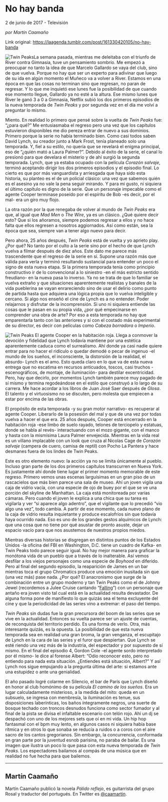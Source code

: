 # No hay banda



2 de junio de 2017 - Televisión

_por Martín Caamaño_

Link original: https://laagenda.tumblr.com/post/161330420105/no-hay-banda

![Twin Peaks](https://64.media.tumblr.com/5d7103c6dadde64eaff881387f604c51/tumblr_inline_pk0l5ljNa01t6q87u_500.jpg)La semana pasada, mientras me deleitaba con el triunfo de River contra Gimnasia, tuve un pensamiento sombrío. Me empezó a preocupar no tanto la idea de que Marcelo Gallardo se vaya del club, sino de que vuelva. Porque no hay que ser un experto para adivinar que luego de su ida en algún momento el Muñeco va a volver a River. Estamos en una época en que las cosas no terminan sino que regresan, no paran de regresar. Y lo que me inquietó ese lunes fue la posibilidad de que cuando ese momento llegue, Gallardo ya no esté a la altura. Ese mismo lunes que River le ganó 3 a 0 a Gimnasia, Netflix subió los dos primeros episodios de la nueva temporada de *Twin Peaks* y por segunda vez en el día me volví a preguntar lo mismo.

Miento. En realidad lo primero que pensé sobre la vuelta de *Twin Peaks* fue: “¿para qué?” Me entusiasmaba el regreso pero una vez que los capítulos estuvieron disponibles me dio pereza entrar de nuevo a sus dominios. Primero porque la serie no había terminado bien. Como casi todos saben David Lynch, su creador junto a Mark Frost, tenía planeado solo una temporada. Y, fiel a su estilo, no quería que se revelará el enigma principal, eso de “¿quién mató a Laura Palmer?”. Debido al éxito de la serie, el canal lo presionó para que develara el misterio y de ahí surgió la segunda temporada. Lynch, que ya estaba ocupado con la película *Corazón salvaje*, terminó aceptando dirigir los dos primeros episodios y el episodio final. Lo cierto es que por más vanguardista y arriesgada que haya sido esta historia, su planteo es el de un policial clásico: una vez que sabemos quién es el asesino ya no vale la pena seguir mirando. Y para mi gusto, ni siquiera el último capítulo es digno de la serie. Que un personaje impecable como el agente Cooper terminase poseído por el espíritu de Bob -es decir, por el mal- era un giro muy flojo.

La otra razón por la que renegaba de volver al mundo de *Twin Peaks* era que, al igual que *Mad Men* o *The Wire*, ya es un clásico. ¿Qué quiere decir esto? Que si los añoramos, siempre podemos regresar a ellos y no hace falta que ellos regresen a nosotros aggiornados. Así como están, sea la época que sea, siempre van a tener algo nuevo para decir. 

Pero ahora, 25 años después, *Twin Peaks* está de vuelta y yo aprieto play. ¿Por qué? No tanto por el culto a la serie sino por el hecho de que Lynch vuelva a filmar después de diez años. Este dato me parece más trascendente que el regreso de la serie en sí. Supone una razón más que válida para verla y terminó resultando sustancial para entender un poco el signo de esta nueva etapa. Si la primera temporada tenía como principio constructivo ir de lo convencional a lo siniestro -en el más estricto sentido freudiano- en la nueva pasa lo inverso. Ya no se trata de que lo familiar se vuelva extraño y que situaciones aparentemente realistas y banales de la vida pueblerina se vayan enrareciendo sino de usar el delirio como punto de partida hasta que adquiera una lógica propia que lo vuelva inteligible y cercano. Si algo nos enseñó el cine de Lynch es a no entender. Poder relajarnos y disfrutar de la incomprensión. Si uno ni siquiera entiende las cosas que le pasan en su propia vida, ¿por qué empecinarse en comprender una obra de arte? Por eso a esta temporada no hay que emparentarla tanto con las anteriores y sí con el costado más experimental de su director, es decir con películas como *Cabeza borradora* o *Imperio*.

![Twin Peaks](https://64.media.tumblr.com/5d7103c6dadde64eaff881387f604c51/tumblr_inline_pk0l5ljNa01t6q87u_500.jpg) El agente Cooper en la habitación roja. Llega a conmover la devoción y fidelidad que Lynch todavía mantiene por una estética aparentemente caduca como el surrealismo. Ahí donde ya casi nadie quiere entrar para no hacer el ridículo o quedar demodé o pecar de ingenuo -el mundo de los sueños, el inconsciente, la distorsión de la realidad, el absurdo- Lynch es el amo. Esto queda claro en lo que va de esta nueva entrega que no escatima en recursos anticuados, toscos, casi truchos -escenográficos, de montaje, de iluminación- para destilar excentricidad. Pero, hay que decirlo, por momentos Lynch también parece muy pagado de sí mismo y termina regodeándose en el estilo que construyó a lo largo de su carrera. Me hace acordar a los libros de Juan José Saer después de *Glosa*. El talento y el virtuosismo no se discuten, pero molesta que empiecen a estar por encima de las obras.

El propósito de esta temporada -y su gran motor narrativo- es recuperar al agente Cooper. Liberarlo de la posesión del mal y que de una vez por todas vuelva a hacer el que era. 25 años después, Cooper está encerrado en la habitación roja -ese limbo de suelo rayado, telones de terciopelo y estatuas, donde se habla al revés- interactuando con el mozo gigante, con el manco y hasta con la mismísima Laura Palmer envejecida. Mientras en la vida real es un villano implacable con un look que cruza al Nicolas Cage de *Corazón salvaje* (campera de cuero, camisa de reptil) con Pocho La Pantera y hace desmanes fuera de los lindes de Twin Peaks.

Este es otro elemento nuevo: la acción ya no se limita únicamente al pueblo. Incluso gran parte de los dos primeros capítulos transcurren en Nueva York. Es justamente ahí donde tiene lugar el primer momento memorable de este regreso. Primero vemos unas escenas larguísimas en un gran piso de un rascacielos que más bien parece una sala de museo. Ahí un joven vigila una caja de vidrio vacía, con una especie de ojo de buey por el que se ve una porción del skyline de Manhattan. La caja está monitoreada por varias cámaras. Pero cuando el joven le explica a una chica que su tarea es vigilarla y ver “si aparece algo adentro”, que el vigilante que lo precedió “vio algo una vez”, todo cambia. A partir de ese momento, cada nuevo plano de la caja de vidrio resulta inquietante y produce escalofríos sin que todavía haya ocurrido nada. Eso es uno de los grandes gestos alquímicos de Lynch: que una cosa que no tiene por qué asustar de pronto asuste, dejar un espacio vacío para que nos asustemos de nuestros propios miedos.

Mientras diversas historias se disgregan en distintos puntos de los Estados Unidos -la oficina del FBI en Washington, D.C. tiene un cuadro de Kafka- en Twin Peaks todo parece seguir igual. No hay mejor manera para graficar la monótona vida de un pueblo que a través de lo inalterable. Así vemos desfilar a los viejos personajes como una especie de *Boyhood* en diferido. Pero al final del segundo episodio, la reaparición de James en un bar mientras toca el grupo Chromatics produce una emoción inusitada sin que (una vez más) pase nada. ¿Por qué? El anacronismo que surge de la combinación entre un grupo moderno y tan Twin Peaks como el de Johnny Jewel (recordemos a Julee Cruise cantando “[Falling](https://youtu.be/CPmF7HQo1KE)”) con un personaje que antaño era joven visto tal cual está en la actualidad resulta devastador. De alguna forma pone de manifiesto lo que quizás sea el tema excluyente del cine y que la periodicidad de las series vino a extremar: el paso del tiempo.

*Twin Peaks* sin dudas fue la gran precursora del boom de las series que se vive en la actualidad. Entonces su vuelta parece ser un ajuste de cuentas, de reconquista del territorio perdido. Es una forma de verlo. Otra, más interesante quizás, es la opuesta. La posibilidad de que esta nueva temporada sea en realidad una gran broma, la gran venganza, el escupitajo de Lynch en la cara de las series y el furor que despiertan. Que Lynch se esté riendo una vez más de la industria, del espectador y por supuesto de sí mismo. En el final del episodio 4, Gordon Cole -el agente sordo interpretado por él mismo- le dice al forense Albert: “Odio reconocer esto, pero no entiendo para nada esta situación. ¿Entiendes está situación, Albert?” Y así Lynch nos sigue empujando a la pregunta última del arte: si estamos ante una estupidez o ante una genialidad.

El año pasado logré colarme en Silencio, el bar de París que Lynch diseñó en honor al club homónimo de su película *El camino de los sueños*. Era un lugar calculadamente misterioso, a la medida del mito: queda en un subsuelo, se ingresa con membresía, la iluminación es tenue, sus disposiciones laberínticas, los baños íntegramente negros, una suerte de bosque techado con troncos desnudos funciona como sector fumador y al final de la pista se divisa el infaltable escenario con telón rojo. Ahí un dj se despachó con uno de los mejores sets que oí en mi vida. Un hip hop fantasmal con el bpm muy lento, en algunos casos ni siquiera había base rítmica y en otros lo que sonaba se reducía a ruidos o a coros con el aire sacro de los cantos gregorianos. Sin embargo, la concurrencia, conformada en gran parte por la juventud esnob parisina, no paraba de bailar. Es una imagen que ilustra un poco lo que pasa con esta nueva temporada de *Twin Peaks*. Los espectadores bailamos al compás de una música que en realidad no fue hecha para que bailemos. 

  




---

 Martín Caamaño
---------------

 Martín Caamaño publicó la novela *Pálido reflejo*, es guitarrista del grupo Rosal y traductor del portugués. En Twitter es [@caamartin](https://twitter.com/caamartin). 

